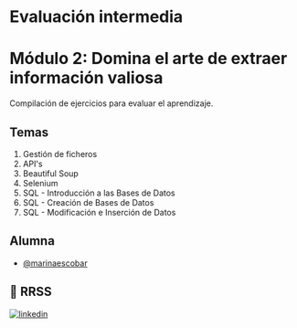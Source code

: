 # Evaluación intermedia 
# Módulo 2: Domina el arte de extraer información valiosa

Compilación de ejercicios para evaluar el aprendizaje. 

## Temas

1. Gestión de ficheros
2. API's
3. Beautiful Soup
4. Selenium
5. SQL - Introducción a las Bases de Datos
6. SQL - Creación de Bases de Datos
7. SQL - Modificación e Inserción de Datos


## Alumna

- [@marinaescobar](https://www.github.com/marinaescobar)


## 🔗 RRSS
[![linkedin](https://img.shields.io/badge/linkedin-0A66C2?style=for-the-badge&logo=linkedin&logoColor=white)](https://www.linkedin.com/in/marinaescobarperez/)
